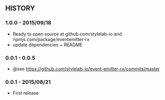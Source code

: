 ## HISTORY

### 1.0.0 - 2015/09/18
- Ready to open source at github.com/stylelab-io and npmjs.com/package/eventemitter-rx
- update dependencies + README

### 0.0.1 - 0.0.5
- @see https://github.com/stylelab-io/event-emitter-rx/commits/master

### 0.0.1 - 2015/08/21
- First release
